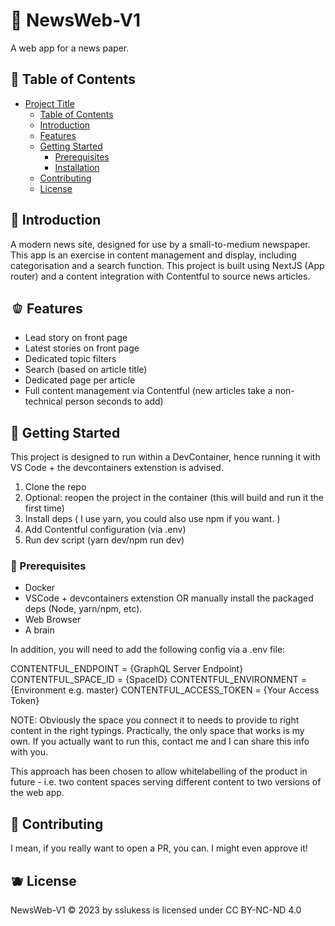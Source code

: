 # 🍎 NewsWeb-V1

A web app for a news paper.

## 🍐 Table of Contents

- [Project Title](#project-title)
  - [Table of Contents](#table-of-contents)
  - [Introduction](#introduction)
  - [Features](#features)
  - [Getting Started](#getting-started)
    - [Prerequisites](#prerequisites)
    - [Installation](#installation)
  - [Contributing](#contributing)
  - [License](#license)

## 🥦 Introduction

A modern news site, designed for use by a small-to-medium newspaper. This app is an exercise in content management and display, including categorisation and a search function. This project is built using NextJS (App router) and a content integration with Contentful to source news articles.

## 🫑 Features

- Lead story on front page 
- Latest stories on front page
- Dedicated topic filters
- Search (based on article title)
- Dedicated page per article
- Full content management via Contentful (new articles take a non-technical person seconds to add)

## 🥨 Getting Started

This project is designed to run within a DevContainer, hence running it with VS Code + the devcontainers extenstion is advised.

1. Clone the repo 
2. Optional: reopen the project in the container (this will build and run it the first time)
3. Install deps ( I use yarn, you could also use npm if you want. )
4. Add Contentful configuration (via .env) 
5. Run dev script (yarn dev/npm run dev) 

### 🍌 Prerequisites
 
- Docker
- VSCode + devcontainers extenstion OR manually install the packaged deps (Node, yarn/npm, etc). 
- Web Browser
- A brain

In addition, you will need to add the following config via a .env file: 

CONTENTFUL_ENDPOINT = {GraphQL Server Endpoint}
CONTENTFUL_SPACE_ID = {SpaceID}
CONTENTFUL_ENVIRONMENT = {Environment e.g. master}
CONTENTFUL_ACCESS_TOKEN = {Your Access Token}

NOTE: Obviously the space you connect it to needs to provide to right content in the right typings. Practically, the only space that works is my own. If you actually want to run this, contact me and I can share this info with you. 

This approach has been chosen to allow whitelabelling of the product in future - i.e. two content spaces serving different content to two versions of the web app. 

## 🍍 Contributing 

I mean, if you really want to open a PR, you can. I might even approve it! 

## 🫐 License

NewsWeb-V1 © 2023 by sslukess is licensed under CC BY-NC-ND 4.0 
